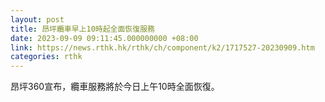 ```yaml
---
layout: post
title: 昂坪纜車早上10時起全面恢復服務
date: 2023-09-09 09:11:45.000000000 +08:00
link: https://news.rthk.hk/rthk/ch/component/k2/1717527-20230909.htm
categories: rthk
---
```


昂坪360宣布，纜車服務將於今日上午10時全面恢復。
